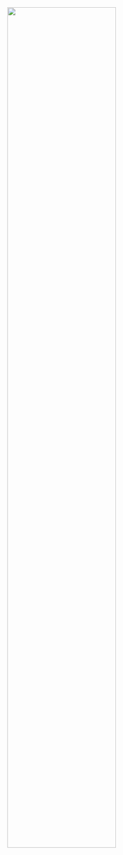 
<a href="https://github.com/YOUR_GITHUB_USERNAME">
   <img src="https://github.com/sunface/sunface/blob/master/assets/ferris.gif" align="" width="70%"/>
</a>

